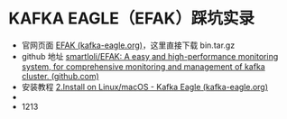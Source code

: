# KAFKA EAGLE（EFAK）踩坑实录

* 官网页面 [EFAK (kafka-eagle.org)](https://www.kafka-eagle.org/)，这里直接下载 bin.tar.gz
* github 地址 [smartloli/EFAK: A easy and high-performance monitoring system, for comprehensive monitoring and management of kafka cluster. (github.com)](https://github.com/smartloli/EFAK)
* 安装教程 [2.Install on Linux/macOS - Kafka Eagle (kafka-eagle.org)](https://docs.kafka-eagle.org/2.installation/2.installonlinuxmac)
* 
* 1213
